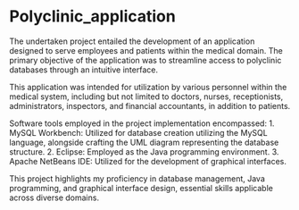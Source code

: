 # Polyclinic_application
  The undertaken project entailed the development of an application designed to serve employees and patients within the medical domain. The primary objective of the application was to streamline access to polyclinic databases through an intuitive interface.

  This application was intended for utilization by various personnel within the medical system, including but not limited to doctors, nurses, receptionists, administrators, inspectors, and financial accountants, in addition to patients.

  Software tools employed in the project implementation encompassed:
    1. MySQL Workbench: Utilized for database creation utilizing the MySQL language, alongside crafting the UML diagram representing the database structure.
    2. Eclipse: Employed as the Java programming environment.
    3. Apache NetBeans IDE: Utilized for the development of graphical interfaces.
   
  This project highlights my proficiency in database management, Java programming, and graphical interface design, essential skills applicable across diverse domains.







